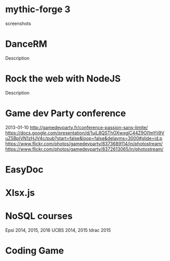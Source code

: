# mythic-forge 3
screenshots

# DanceRM
Description

# Rock the web with NodeJS
Description

# Game dev Party conference
2013-01-10
http://gamedevparty.fr/conference-passion-sans-limite/
https://docs.google.com/presentation/d/1uiL8QSThOXwxgjC44Z9Ol1mYji9VuZ5BpIVN1zHJV4c/pub?start=false&loop=false&delayms=3000#slide=id.p
https://www.flickr.com/photos/gamedevparty/8373689114/in/photostream/
https://www.flickr.com/photos/gamedevparty/8372613065/in/photostream/

# EasyDoc

# Xlsx.js

# NoSQL courses
Epsi 2014, 2015, 2016
UCBS 2014, 2015
Idrac 2015

# Coding Game